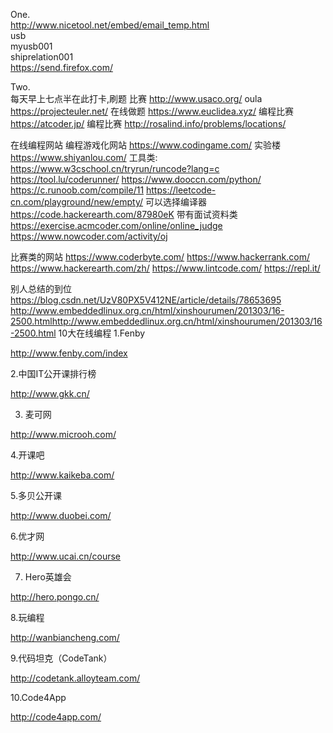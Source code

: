 One.  
http://www.nicetool.net/embed/email_temp.html   
usb      
myusb001   
shiprelation001   
https://send.firefox.com/   

Two.  
每天早上七点半在此打卡,刷题
比赛 http://www.usaco.org/
oula https://projecteuler.net/
在线做题 https://www.euclidea.xyz/
编程比赛 https://atcoder.jp/
编程比赛 http://rosalind.info/problems/locations/

在线编程网站
编程游戏化网站
https://www.codingame.com/
实验楼
https://www.shiyanlou.com/
工具类:
https://www.w3cschool.cn/tryrun/runcode?lang=c
https://tool.lu/coderunner/
https://www.dooccn.com/python/
https://c.runoob.com/compile/11
https://leetcode-cn.com/playground/new/empty/
可以选择编译器
https://code.hackerearth.com/87980eK
带有面试资料类
https://exercise.acmcoder.com/online/online_judge
https://www.nowcoder.com/activity/oj

比赛类的网站
https://www.coderbyte.com/
https://www.hackerrank.com/
https://www.hackerearth.com/zh/
https://www.lintcode.com/
https://repl.it/

别人总结的到位
https://blog.csdn.net/UzV80PX5V412NE/article/details/78653695
http://www.embeddedlinux.org.cn/html/xinshourumen/201303/16-2500.htmlhttp://www.embeddedlinux.org.cn/html/xinshourumen/201303/16-2500.html
10大在线编程
1.Fenby

http://www.fenby.com/index

2.中国IT公开课排行榜

http://www.gkk.cn/

3. 麦可网

http://www.microoh.com/

4.开课吧

http://www.kaikeba.com/

5.多贝公开课

http://www.duobei.com/

6.优才网

http://www.ucai.cn/course

7. Hero英雄会

http://hero.pongo.cn/

8.玩编程

http://wanbiancheng.com/

9.代码坦克（CodeTank）

http://codetank.alloyteam.com/

10.Code4App

http://code4app.com/
